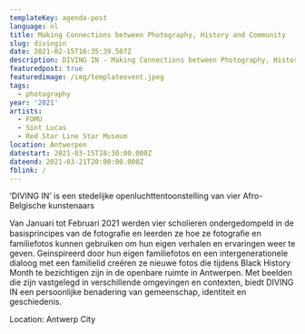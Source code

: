 ```yaml
---
templateKey: agenda-post
language: nl
title: Making Connections between Photography, History and Community
slug: divingin
date: 2021-02-15T16:35:39.507Z
description: DIVING IN - Making Connections between Photography, History and Community
featuredpost: true
featuredimage: /img/templateevent.jpeg
tags:
  - photography
year: '2021'
artists:
  - FOMU
  - Sint Lucas
  - Red Star Line Star Museum
location: Antwerpen
datestart: 2021-03-15T18:30:00.000Z
dateend: 2021-03-21T20:00:00.000Z
fblink: /
---
```



‘DIVING IN’ is een stedelijke openluchttentoonstelling van vier Afro-Belgische kunstenaars

Van Januari tot Februari 2021 werden vier scholieren ondergedompeld in de basisprincipes van de fotograﬁe en leerden ze hoe ze fotograﬁe en familiefotos kunnen gebruiken om hun eigen verhalen en ervaringen weer te geven. Geinspireerd door hun eigen familiefotos en een intergenerationele dialoog met een familielid creëren ze nieuwe fotos die tijdens Black History Month te bezichtigen zijn in de openbare ruimte in Antwerpen. Met beelden die zijn vastgelegd in verschillende omgevingen en contexten, biedt DIVING IN een persoonlijke benadering van gemeenschap, identiteit en geschiedenis.

Location: Antwerp City
